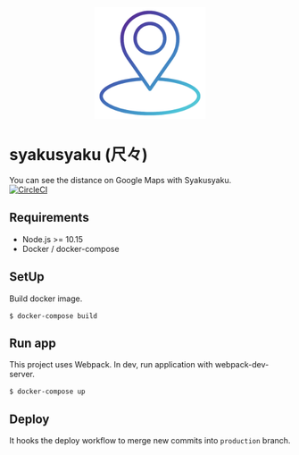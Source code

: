 <p align="center">
  <img width="200" height="200" src="https://raw.githubusercontent.com/shirakiya/syakusyaku/master/static/logo.png">
</p>

# syakusyaku (尺々)
You can see the distance on Google Maps with Syakusyaku.  
[![CircleCI](https://circleci.com/gh/shirakiya/syakusyaku.svg?style=svg)](https://circleci.com/gh/shirakiya/syakusyaku)


## Requirements
- Node.js >= 10.15
- Docker / docker-compose


## SetUp
Build docker image.

```
$ docker-compose build
```


## Run app
This project uses Webpack. In dev, run application with webpack-dev-server.

```
$ docker-compose up
```


## Deploy
It hooks the deploy workflow to merge new commits into `production` branch.

